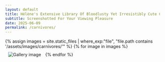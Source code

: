 ```yaml
---
layout: default
title: Hélène's Extensive Library Of Bloodlusty Yet Irresistibly Cute Carnivore Pictures
subtitle: Screenshotted For Your Viewing Pleasure
date: 2025-06-09
permalink: /carnivores/
---
```

<div class="image-gallery">
  {% assign images = site.static_files | where_exp:"file", "file.path contains '/assets/images/carnivores/'" %}
  {% for image in images %}
    <img src="{{ image.path | relative_url }}" alt="Gallery image" style="max-width: 300px; margin: 10px;" />
  {% endfor %}
</div>
